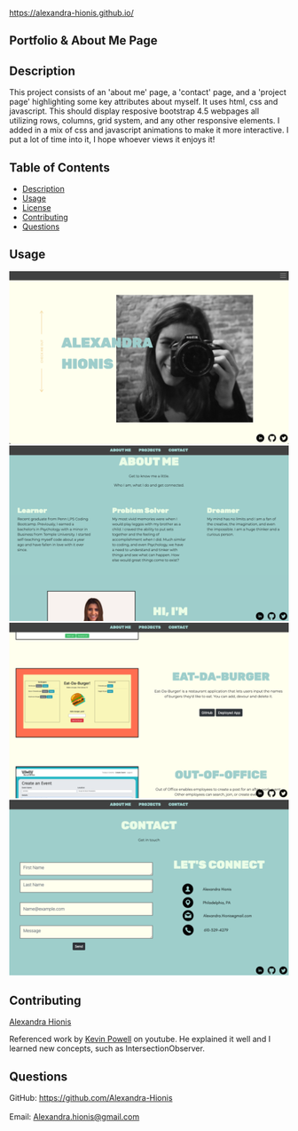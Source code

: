 
https://alexandra-hionis.github.io/

## Portfolio & About Me Page
## Description
 This project consists of an 'about me' page, a 'contact' page, and a 'project page' highlighting some key attributes about myself. It uses html, css and javascript. This should display resposive bootstrap 4.5 webpages all utilizing rows, columns, grid system, and any other responsive elements. I added in a mix of css and javascript animations to make it more interactive. I put a lot of time into it, I hope whoever views it enjoys it!

## Table of Contents
- [Description](#description)
- [Usage](#usage)
- [License](#license)
- [Contributing](#contributing)
- [Questions](#questions)

## Usage
![main](assets/images/landing-page.png)
![about](assets/images/about.png)
![portfolio](assets/images/projects.png)
![contact](assets/images/contact-page.png)

 
## Contributing
[Alexandra Hionis](https://github.com/Alexandra-Hionis/README-Generator)

Referenced work by [Kevin Powell](https://www.youtube.com/watch?v=huVJW23JHKQ) on youtube. He explained it well and I learned new concepts, such as IntersectionObserver.

## Questions
GitHub: https://github.com/Alexandra-Hionis<br /><br />
Email: Alexandra.hionis@gmail.com<br /><br />
